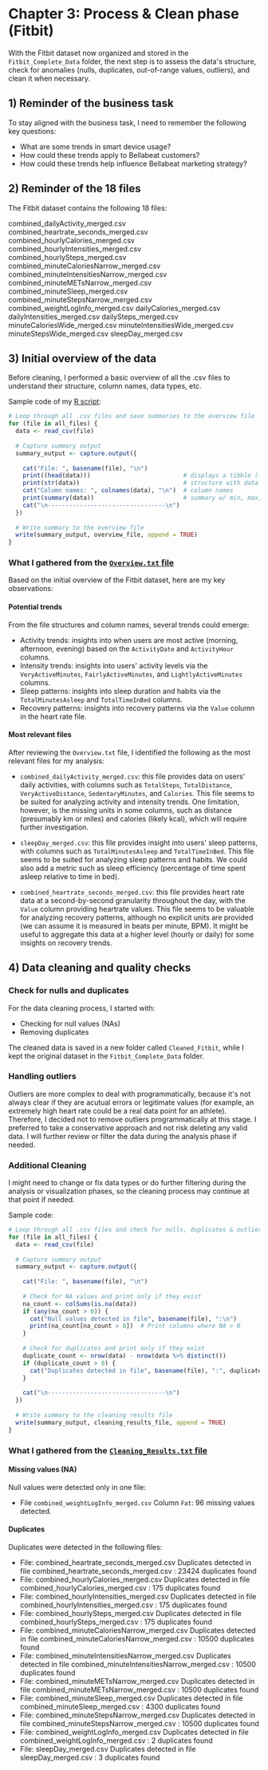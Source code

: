 # Chapter 3: Process & Clean phase (Fitbit)

With the Fitbit dataset now organized and stored in the `Fitbit_Complete_Data` folder, the next step is to assess the data's structure, check for anomalies (nulls, duplicates, out-of-range values, outliers), and clean it when necessary.

## 1) Reminder of the business task

To stay aligned with the business task, I need to remember the following key questions:
   
- What are some trends in smart device usage?
- How could these trends apply to Bellabeat customers?
- How could these trends help influence Bellabeat marketing strategy?


## 2) Reminder of the 18 files

The Fitbit dataset contains the following 18 files:

combined_dailyActivity_merged.csv
combined_heartrate_seconds_merged.csv
combined_hourlyCalories_merged.csv
combined_hourlyIntensities_merged.csv
combined_hourlySteps_merged.csv
combined_minuteCaloriesNarrow_merged.csv
combined_minuteIntensitiesNarrow_merged.csv
combined_minuteMETsNarrow_merged.csv
combined_minuteSleep_merged.csv
combined_minuteStepsNarrow_merged.csv
combined_weightLogInfo_merged.csv
dailyCalories_merged.csv
dailyIntensities_merged.csv
dailySteps_merged.csv
minuteCaloriesWide_merged.csv
minuteIntensitiesWide_merged.csv
minuteStepsWide_merged.csv
sleepDay_merged.csv


## 3) Initial overview of the data

Before cleaning, I performed a basic overview of all the .csv files to understand their structure, column names, data types, etc. 

Sample code of my [R script](BELLABEAT_Overview_Data):

```r
# Loop through all .csv files and save summaries to the overview file
for (file in all_files) {
  data <- read_csv(file)
  
  # Capture summary output
  summary_output <- capture.output({
    
    cat("File: ", basename(file), "\n")
    print((head(data)))                          # displays a tibble (first few lines & columns)
    print(str(data))                             # structure with data types
    cat("Column names: ", colnames(data), "\n")  # column names
    print(summary(data))                         # summary w/ min, max, mean, median & quartiles
    cat("\n---------------------------------\n")
  })
  
  # Write summary to the overview file
  write(summary_output, overview_file, append = TRUE)
}


```

### What I gathered from the [`Overview.txt` file](Overview.txt)

Based on the initial overview of the Fitbit dataset, here are my key observations:

#### Potential trends

From the file structures and column names, several trends could emerge:

- Activity trends: insights into when users are most active (morning, afternoon, evening) based on the `ActivityDate` and `ActivityHour` columns.
- Intensity trends: insights into users' activity levels via the `VeryActiveMinutes`, `FairlyActiveMinutes`, and `LightlyActiveMinutes` columns.
- Sleep patterns: insights into sleep duration and habits via the `TotalMinutesAsleep` and `TotalTimeInBed` columns.
- Recovery patterns: insights into recovery patterns via the `Value` column in the heart rate file.

#### Most relevant files

After reviewing the `Overview.txt` file, I identified the following as the most relevant files for my analysis:

- `combined_dailyActivity_merged.csv`: this file provides data on users' daily activities, with columns such as `TotalSteps`, `TotalDistance`, `VeryActiveDistance`, `SedentaryMinutes`, and `Calories`. This file seems to be suited for analyzing activity and intensity trends. One limitation, however, is the missing units in some columns, such as distance (presumably km or miles) and calories (likely kcal), which will require further investigation.

- `sleepDay_merged.csv`: this file provides insight into users' sleep patterns, with columns such as `TotalMinutesAsleep` and `TotalTimeInBed`. This file seems to be suited for analyzing sleep patterns and habits. We could also add a metric such as sleep efficiency (percentage of time spent asleep relative to time in bed).

- `combined_heartrate_seconds_merged.csv`: this file provides heart rate data at a second-by-second granularity throughout the day, with the `Value` column providing heartrate values. This file seems to be valuable for analyzing recovery patterns, although no explicit units are provided (we can assume it is measured in beats per minute, BPM). It might be useful to aggregate this data at a higher level (hourly or daily) for some insights on recovery trends.
    

## 4) Data cleaning and quality checks

### Check for nulls and duplicates

For the data cleaning process, I started with:

- Checking for null values (NAs)
- Removing duplicates

The cleaned data is saved in a new folder called `Cleaned_Fitbit`, while I kept the original dataset in the `Fitbit_Complete_Data` folder.

### Handling outliers

Outliers are more complex to deal with programmatically, because it's not always clear if they are acutual errors or legitimate values (for example, an extremely high heart rate could be a real data point for an athlete). Therefore, I decided not to remove outliers programmatically at this stage. I preferred to take a conservative approach and not risk deleting any valid data. I will further review or filter the data during the analysis phase if needed.

### Additional Cleaning

I might need to change or fix data types or do further filtering during the analysis or visualization phases, so the cleaning process may continue at that point if needed.


Sample code:
```r
# Loop through all .csv files and check for nulls, duplicates & outliers
for (file in all_files) {
  data <- read_csv(file)
  
  # Capture summary output
  summary_output <- capture.output({
    
    cat("File: ", basename(file), "\n")
    
    # Check for NA values and print only if they exist
    na_count <- colSums(is.na(data))
    if (any(na_count > 0)) {
      cat("Null values detected in file", basename(file), ":\n")
      print(na_count[na_count > 0])  # Print columns where NA > 0
    }
    
    # Check for duplicates and print only if they exist
    duplicate_count <- nrow(data) - nrow(data %>% distinct())
    if (duplicate_count > 0) {
      cat("Duplicates detected in file", basename(file), ":", duplicate_count, "duplicates found\n")
    }
   
    cat("\n---------------------------------\n")
  })
  
  # Write summary to the cleaning results file
  write(summary_output, cleaning_results_file, append = TRUE)
}


```

### What I gathered from the [`Cleaning_Results.txt` file](Overview.txt)

#### Missing values (NA)

Null values were detected only in one file:

- File `combined_weightLogInfo_merged.csv`
Column `Fat`: 96 missing values detected.

#### Duplicates

Duplicates were detected in the following files:
- File:  combined_heartrate_seconds_merged.csv 
Duplicates detected in file combined_heartrate_seconds_merged.csv : 23424 duplicates found
- File:  combined_hourlyCalories_merged.csv 
Duplicates detected in file combined_hourlyCalories_merged.csv : 175 duplicates found
- File:  combined_hourlyIntensities_merged.csv 
Duplicates detected in file combined_hourlyIntensities_merged.csv : 175 duplicates found
- File:  combined_hourlySteps_merged.csv 
Duplicates detected in file combined_hourlySteps_merged.csv : 175 duplicates found
- File:  combined_minuteCaloriesNarrow_merged.csv 
Duplicates detected in file combined_minuteCaloriesNarrow_merged.csv : 10500 duplicates found
- File:  combined_minuteIntensitiesNarrow_merged.csv 
Duplicates detected in file combined_minuteIntensitiesNarrow_merged.csv : 10500 duplicates found
- File:  combined_minuteMETsNarrow_merged.csv 
Duplicates detected in file combined_minuteMETsNarrow_merged.csv : 10500 duplicates found
- File:  combined_minuteSleep_merged.csv 
Duplicates detected in file combined_minuteSleep_merged.csv : 4300 duplicates found
- File:  combined_minuteStepsNarrow_merged.csv 
Duplicates detected in file combined_minuteStepsNarrow_merged.csv : 10500 duplicates found
- File:  combined_weightLogInfo_merged.csv 
Duplicates detected in file combined_weightLogInfo_merged.csv : 2 duplicates found
- File:  sleepDay_merged.csv 
Duplicates detected in file sleepDay_merged.csv : 3 duplicates found




